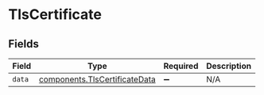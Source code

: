 # TlsCertificate


## Fields

| Field                                                                                 | Type                                                                                  | Required                                                                              | Description                                                                           |
| ------------------------------------------------------------------------------------- | ------------------------------------------------------------------------------------- | ------------------------------------------------------------------------------------- | ------------------------------------------------------------------------------------- |
| `data`                                                                                | [components.TlsCertificateData](../../../sdk/models/components/tlscertificatedata.md) | :heavy_minus_sign:                                                                    | N/A                                                                                   |